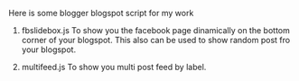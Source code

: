 Here is some blogger blogspot script for my work

1. fbslidebox.js
To show you the facebook page dinamically on the bottom corner of your blogspot. This also can be used to show random post fro your blogspot. 

2. multifeed.js
To show you multi post feed by label.
